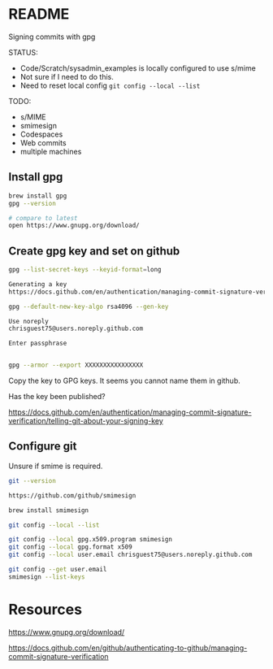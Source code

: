 # README
Signing commits with gpg

STATUS:
* Code/Scratch/sysadmin_examples is locally configured to use s/mime
* Not sure if I need to do this.  
* Need to reset local config `git config --local --list`  


TODO:
* s/MIME
* smimesign
* Codespaces 
* Web commits
* multiple machines

## Install gpg
```sh
brew install gpg            
gpg --version       

# compare to latest
open https://www.gnupg.org/download/
```


## Create gpg key and set on github
```sh
gpg --list-secret-keys --keyid-format=long  

Generating a key
https://docs.github.com/en/authentication/managing-commit-signature-verification/generating-a-new-gpg-key

gpg --default-new-key-algo rsa4096 --gen-key

Use noreply
chrisguest75@users.noreply.github.com

Enter passphrase


gpg --armor --export XXXXXXXXXXXXXXXX
```

Copy the key to GPG keys.  It seems you cannot name them in github.  

Has the key been published? 


https://docs.github.com/en/authentication/managing-commit-signature-verification/telling-git-about-your-signing-key

## Configure git
Unsure if smime is required. 
```sh
git --version 

https://github.com/github/smimesign

brew install smimesign   

git config --local --list        

git config --local gpg.x509.program smimesign  
git config --local gpg.format x509             
git config --local user.email chrisguest75@users.noreply.github.com  

git config --get user.email    
smimesign --list-keys   
```






# Resources 


https://www.gnupg.org/download/

https://docs.github.com/en/github/authenticating-to-github/managing-commit-signature-verification


